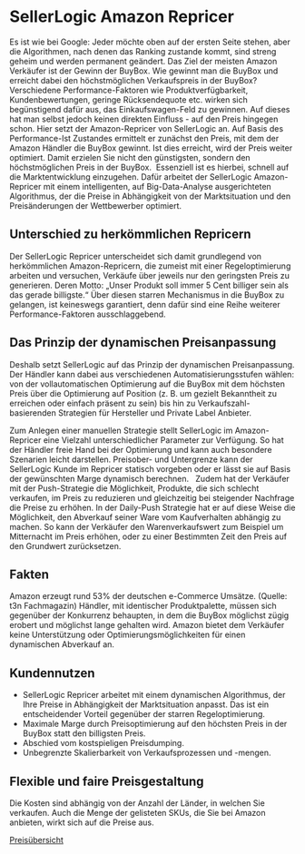 # SellerLogic Amazon Repricer 

Es ist wie bei Google: Jeder möchte oben auf der ersten Seite stehen, aber die Algorithmen, nach denen das Ranking zustande kommt, sind streng geheim und werden permanent geändert. Das Ziel der meisten Amazon Verkäufer ist der Gewinn der BuyBox. Wie gewinnt man die BuyBox und erreicht dabei den höchstmöglichen Verkaufspreis in der BuyBox?  
Verschiedene Performance-Faktoren wie Produktverfügbarkeit, Kundenbewertungen, geringe Rücksendequote etc. wirken sich begünstigend dafür aus, das Einkaufswagen-Feld zu gewinnen. Auf dieses hat man selbst jedoch keinen direkten Einfluss - auf den Preis hingegen schon. Hier setzt der Amazon-Repricer von SellerLogic an. Auf Basis des Performance-Ist Zustandes ermittelt er zunächst den Preis, mit dem der Amazon Händler die BuyBox gewinnt. Ist dies erreicht, wird der Preis weiter optimiert. Damit erzielen Sie nicht den günstigsten, sondern den höchstmöglichen Preis in der BuyBox.  Essenziell ist es hierbei, schnell auf die Marktentwicklung einzugehen. Dafür arbeitet der SellerLogic Amazon-Repricer mit einem intelligenten, auf Big-Data-Analyse ausgerichteten Algorithmus, der die Preise in Abhängigkeit von der Marktsituation und den Preisänderungen der Wettbewerber optimiert. 

## Unterschied zu herkömmlichen Repricern 

Der SellerLogic Repricer unterscheidet sich damit grundlegend von herkömmlichen Amazon-Repricern, die zumeist mit einer Regeloptimierung arbeiten und versuchen, Verkäufe über jeweils nur den geringsten Preis zu generieren. Deren Motto: „Unser Produkt soll immer 5 Cent billiger sein als das gerade billigste.“ Über diesen starren Mechanismus in die BuyBox zu gelangen, ist keineswegs garantiert, denn dafür sind eine Reihe weiterer Performance-Faktoren ausschlaggebend. 

## Das Prinzip der dynamischen Preisanpassung 

Deshalb setzt SellerLogic auf das Prinzip der dynamischen Preisanpassung. Der Händler kann dabei aus verschiedenen Automatisierungsstufen wählen: von der vollautomatischen Optimierung auf die BuyBox mit dem höchsten Preis über die Optimierung auf Position (z. B. um gezielt Bekanntheit zu erreichen oder einfach präsent zu sein) bis hin zu Verkaufszahl-basierenden Strategien für Hersteller und Private Label Anbieter. 

Zum Anlegen einer manuellen Strategie stellt SellerLogic im Amazon-Repricer eine Vielzahl unterschiedlicher Parameter zur Verfügung. So hat der Händler freie Hand bei der Optimierung und kann auch besondere Szenarien leicht darstellen. Preisober- und Untergrenze kann der SellerLogic Kunde im Repricer statisch vorgeben oder er lässt sie auf Basis der gewünschten Marge dynamisch berechnen.   Zudem hat der Verkäufer mit der Push-Strategie die Möglichkeit, Produkte, die sich schlecht verkaufen, im Preis zu reduzieren und gleichzeitig bei steigender Nachfrage die Preise zu erhöhen. In der Daily-Push Strategie hat er auf diese Weise die Möglichkeit, den Abverkauf seiner Ware vom Kaufverhalten abhängig zu machen. So kann der Verkäufer den Warenverkaufswert zum Beispiel um Mitternacht im Preis erhöhen, oder zu einer Bestimmten Zeit den Preis auf den Grundwert zurücksetzen. 

## Fakten 

Amazon erzeugt rund 53% der deutschen e-Commerce Umsätze. (Quelle: t3n Fachmagazin) 
Händler, mit identischer Produktpalette, müssen sich gegenüber der Konkurrenz behaupten, in dem die BuyBox möglichst zügig erobert und möglichst lange gehalten wird. 
Amazon bietet dem Verkäufer keine Unterstützung oder Optimierungsmöglichkeiten für einen dynamischen Abverkauf an. 

## Kundennutzen 

- SellerLogic Repricer arbeitet mit einem dynamischen Algorithmus, der Ihre Preise in Abhängigkeit der Marktsituation anpasst. Das ist ein entscheidender Vorteil gegenüber der starren Regeloptimierung. 
- Maximale Marge durch Preisoptimierung auf den höchsten Preis in der BuyBox statt den billigsten Preis. 
- Abschied vom kostspieligen Preisdumping. 
- Unbegrenzte Skalierbarkeit von Verkaufsprozessen und -mengen. 

## Flexible und faire Preisgestaltung 
 
Die Kosten sind abhängig von der Anzahl der Länder, in welchen Sie verkaufen. Auch die Menge der gelisteten SKUs, die Sie bei Amazon anbieten, wirkt sich auf die Preise aus.  

<a class="btn btn-primary" href="https://www.sellerlogic.com/de/amazon-repricing-tool/#15" target="_blank">Preisübersicht <i class="fa fa-external-link fa-fw align-middle" aria-hidden="true"></i></a>


